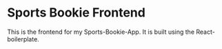 # Sports Bookie Frontend

This is the frontend for my Sports-Bookie-App. It is built using the React-boilerplate.